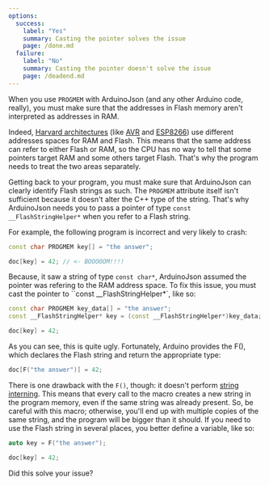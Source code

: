 ```yaml
---
options:
  success:
    label: "Yes"
    summary: Casting the pointer solves the issue
    page: /done.md
  failure:
    label: "No"
    summary: Casting the pointer doesn't solve the issue
    page: /deadend.md
---
```


When you use `PROGMEM` with ArduinoJson (and any other Arduino code, really), you must make sure that the addresses in Flash memory aren't interpreted as addresses in RAM.

Indeed, [Harvard architectures](https://en.wikipedia.org/wiki/Harvard_architecture) (like [AVR](https://en.wikipedia.org/wiki/AVR_microcontrollers) and [ESP8266](https://en.wikipedia.org/wiki/ESP8266)) use different addresses spaces for RAM and Flash. This means that the same address can refer to either Flash or RAM, so the CPU has no way to tell that some pointers target RAM and some others target Flash. That's why the program needs to treat the two areas separately.

Getting back to your program, you must make sure that ArduinoJson can clearly identify Flash strings as such. The `PROGMEM` attribute itself isn't sufficient because it doesn't alter the C++ type of the string. That's why ArduinoJson needs you to pass a pointer of type `const __FlashStringHelper*` when you refer to a Flash string.

For example, the following program is incorrect and very likely to crash:

```c++
const char PROGMEM key[] = "the answer";

doc[key] = 42; // <- BOOOOOM!!!!
```

Because, it saw a string of type `const char*`, ArduinoJson assumed the pointer was refering to the RAM address space.
To fix this issue, you must cast the pointer to ``const __FlashStringHelper*`, like so:

```c++
const char PROGMEM key_data[] = "the answer";
const __FlashStringHelper* key = (const __FlashStringHelper*)key_data;

doc[key] = 42;
```

As you can see, this is quite ugly. Fortunately, Arduino provides the F(), which declares the Flash string and return the appropriate type:

```c++
doc[F("the answer")] = 42;
```

There is one drawback with the `F()`, though: it doesn't perform [string interning](https://cpp4arduino.com/2018/10/23/what-is-string-interning.html).
This means that every call to the macro creates a new string in the program memory, even if the same string was already present.
So, be careful with this macro; otherwise, you'll end up with multiple copies of the same string, and the program will be bigger than it should.
If you need to use the Flash string in several places, you better define a variable, like so:

```c++
auto key = F("the answer");

doc[key] = 42;
```

Did this solve your issue?
